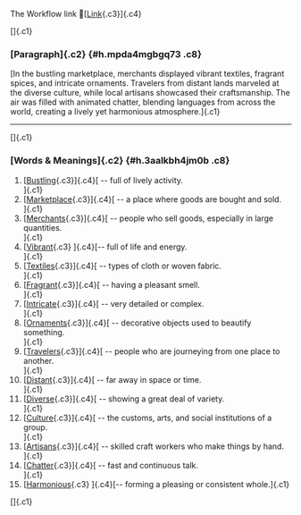 The Workflow link
👏[[Link](https://www.google.com/url?q=http://www.google.com&sa=D&source=editors&ust=1758886972755511&usg=AOvVaw0pJJudhqwX5wnv9pL6K-ww){.c3}]{.c4}

[]{.c1}

### [Paragraph]{.c2} {#h.mpda4mgbgq73 .c8}

[In the bustling marketplace, merchants displayed vibrant textiles,
fragrant spices, and intricate ornaments. Travelers from distant lands
marveled at the diverse culture, while local artisans showcased their
craftsmanship. The air was filled with animated chatter, blending
languages from across the world, creating a lively yet harmonious
atmosphere.]{.c1}

------------------------------------------------------------------------

[]{.c1}

### [Words & Meanings]{.c2} {#h.3aalkbh4jm0b .c8}

1.  [[Bustling](https://www.google.com/url?q=http://www.google.com&sa=D&source=editors&ust=1758886972756556&usg=AOvVaw3TBBoQkRhAeRPEoDitUMt-){.c3}]{.c4}[ --
    full of lively activity.\
    ]{.c1}
2.  [[Marketplace](https://www.google.com/url?q=http://www.google.com&sa=D&source=editors&ust=1758886972756805&usg=AOvVaw3dLQDnptjyppxgvlULBlm8){.c3}]{.c4}[ --
    a place where goods are bought and sold.\
    ]{.c1}
3.  [[Merchants](https://www.google.com/url?q=http://www.google.com&sa=D&source=editors&ust=1758886972756994&usg=AOvVaw3UTsBlF15zWvlDor-P0Ngs){.c3}]{.c4}[ --
    people who sell goods, especially in large quantities.\
    ]{.c1}
4.  [[Vibrant](https://www.google.com/url?q=http://www.google.com&sa=D&source=editors&ust=1758886972757190&usg=AOvVaw3chmS9EkzMGpec0E9lMsAj){.c3}
    ]{.c4}[-- full of life and energy.\
    ]{.c1}
5.  [[Textiles](https://www.google.com/url?q=http://www.google.com&sa=D&source=editors&ust=1758886972757372&usg=AOvVaw1w8R7tui4waOtLZZUMJHhv){.c3}]{.c4}[ --
    types of cloth or woven fabric.\
    ]{.c1}
6.  [[Fragrant](https://www.google.com/url?q=http://www.google.com&sa=D&source=editors&ust=1758886972757551&usg=AOvVaw01wgt0obDN6Uw5bgArpyrc){.c3}]{.c4}[ --
    having a pleasant smell.\
    ]{.c1}
7.  [[Intricate](https://www.google.com/url?q=http://www.google.com&sa=D&source=editors&ust=1758886972757717&usg=AOvVaw3MjWeTANbVzYxx1Zp-KyIF){.c3}]{.c4}[ --
    very detailed or complex.\
    ]{.c1}
8.  [[Ornaments](https://www.google.com/url?q=http://www.google.com&sa=D&source=editors&ust=1758886972757877&usg=AOvVaw0-skYvXNtzox0K9XU7Yj1x){.c3}]{.c4}[ --
    decorative objects used to beautify something.\
    ]{.c1}
9.  [[Travelers](https://www.google.com/url?q=http://www.google.com&sa=D&source=editors&ust=1758886972758061&usg=AOvVaw2KBMCrqRrYPdw0XFiHoePJ){.c3}]{.c4}[ --
    people who are journeying from one place to another.\
    ]{.c1}
10. [[Distant](https://www.google.com/url?q=http://www.google.com&sa=D&source=editors&ust=1758886972758246&usg=AOvVaw0_hVdhb3hkQCy1BPTf3ALn){.c3}]{.c4}[ --
    far away in space or time.\
    ]{.c1}
11. [[Diverse](https://www.google.com/url?q=http://www.google.com&sa=D&source=editors&ust=1758886972758402&usg=AOvVaw3ywCvPrh9dV0C5O-XnsFV8){.c3}]{.c4}[ --
    showing a great deal of variety.\
    ]{.c1}
12. [[Culture](https://www.google.com/url?q=http://www.google.com&sa=D&source=editors&ust=1758886972758563&usg=AOvVaw15T_M2K3QAUNMVUriIXjw6){.c3}]{.c4}[ --
    the customs, arts, and social institutions of a group.\
    ]{.c1}
13. [[Artisans](https://www.google.com/url?q=http://www.google.com&sa=D&source=editors&ust=1758886972758747&usg=AOvVaw2zUZ_MB8_0HlnueRpkdX_a){.c3}]{.c4}[ --
    skilled craft workers who make things by hand.\
    ]{.c1}
14. [[Chatter](https://www.google.com/url?q=http://www.google.com&sa=D&source=editors&ust=1758886972758948&usg=AOvVaw2JeEJvIgarYUrb4P6pWsw9){.c3}]{.c4}[ --
    fast and continuous talk.\
    ]{.c1}
15. [[Harmonious](https://www.google.com/url?q=http://www.google.com&sa=D&source=editors&ust=1758886972759117&usg=AOvVaw17oNNvPSyT99yytO4B9BGs){.c3}
    ]{.c4}[-- forming a pleasing or consistent whole.]{.c1}

[]{.c1}
